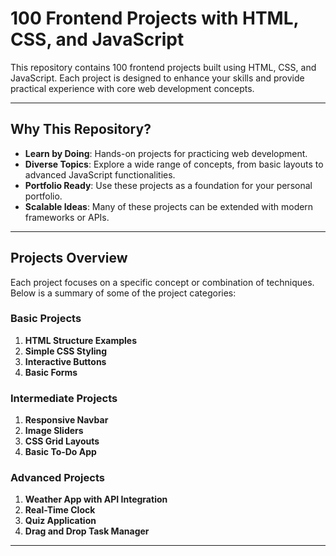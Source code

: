 # 100 Frontend Projects with HTML, CSS, and JavaScript  

This repository contains 100 frontend projects built using HTML, CSS, and JavaScript. Each project is designed to enhance your skills and provide practical experience with core web development concepts.  

---

## Why This Repository?  

- **Learn by Doing**: Hands-on projects for practicing web development.  
- **Diverse Topics**: Explore a wide range of concepts, from basic layouts to advanced JavaScript functionalities.  
- **Portfolio Ready**: Use these projects as a foundation for your personal portfolio.  
- **Scalable Ideas**: Many of these projects can be extended with modern frameworks or APIs.  

---

## Projects Overview  

Each project focuses on a specific concept or combination of techniques. Below is a summary of some of the project categories:  

### Basic Projects  
1. **HTML Structure Examples**  
2. **Simple CSS Styling**  
3. **Interactive Buttons**  
4. **Basic Forms**  

### Intermediate Projects  
1. **Responsive Navbar**  
2. **Image Sliders**  
3. **CSS Grid Layouts**  
4. **Basic To-Do App**  

### Advanced Projects  
1. **Weather App with API Integration**  
2. **Real-Time Clock**  
3. **Quiz Application**  
4. **Drag and Drop Task Manager**  

---
